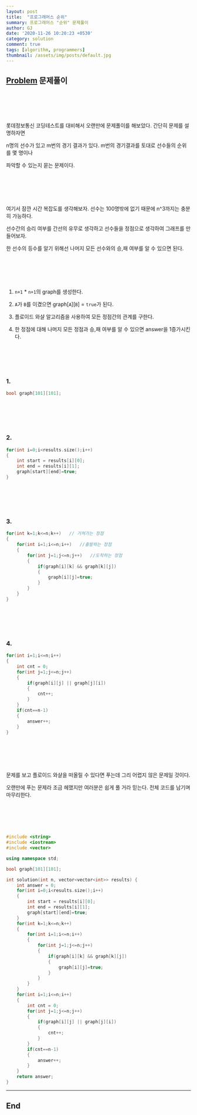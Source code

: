 ```yaml
---
layout: post
title:  "프로그래머스 순위"
summary: 프로그래머스 "순위" 문제풀이
author: GJ
date: '2020-11-26 10:20:23 +0530'
category: solution
comment: true
tags: [algorithm, programmers]
thumbnail: /assets/img/posts/default.jpg
---
```


## [Problem](https://programmers.co.kr/learn/courses/30/lessons/49191) 문제풀이  

#  　

롯데정보통신 코딩테스트를 대비해서 오랜만에 문제풀이를 해보았다. 간단히 문제를 설명하자면

n명의 선수가 있고 m번의 경기 결과가 있다. m번의 경기결과를 토대로 선수들의 순위를 몇 명이나

파악할 수 있는지 묻는 문제이다.

#  　

여기서 잠깐 시간 복잡도를 생각해보자. 선수는 100명밖에 없기 때문에 n^3까지는 충분히 가능하다.

선수간의 승리 여부를 간선의 유무로 생각하고 선수들을 정점으로 생각하여 그래프를 만들어보자.

한 선수의 등수를 알기 위해선 나머지 모든 선수와의 승,패 여부를 알 수 있으면 된다.

#  　

1. `n+1` * `n+1`의 graph를 생성한다.

2. `A`가 `B`를 이겼으면 graph[`A`][`B`] = `true`가 된다.

3. 플로이드 와샬 알고리즘을 사용하여 모든 정점간의 관계를 구한다.

4. 한 정점에 대해 나머지 모든 정점과 승,패 여부를 알 수 있으면 answer을 1증가시킨다.


#  　

### 1.

```cpp
bool graph[101][101];
```

#  　

### 2.

```cpp
for(int i=0;i<results.size();i++)
{
	int start = results[i][0];
	int end = results[i][1];
	graph[start][end]=true;
}
```

#  　

### 3.

```cpp
for(int k=1;k<=n;k++)	// 거쳐가는 정점
{
	for(int i=1;i<=n;i++)	//출발하는 정점
	{
		for(int j=1;j<=n;j++)	//도착하는 정점
		{
			if(graph[i][k] && graph[k][j])
			{
				graph[i][j]=true;
			}
		}
	}
}
```

#  　

### 4.

```cpp
for(int i=1;i<=n;i++)
{
	int cnt = 0;
	for(int j=1;j<=n;j++)
	{
		if(graph[i][j] || graph[j][i])
		{
			cnt++;
		}
	}
	if(cnt==n-1)
	{
		answer++;
	}
}
```

#  　

문제를 보고 플로이드 와샬을 떠올릴 수 있다면 푸는데 그리 어렵지 않은 문제일 것이다.

오랜만에 푸는 문제라 조금 헤맸지만 여러분은 쉽게 풀 거라 믿는다. 전체 코드를 남기며 마무리한다.

#  　

```cpp
#include <string>
#include <iostream>
#include <vector>

using namespace std;

bool graph[101][101];

int solution(int n, vector<vector<int>> results) {
    int answer = 0;
    for(int i=0;i<results.size();i++)
    {
        int start = results[i][0];
        int end = results[i][1];
        graph[start][end]=true;
    }
    for(int k=1;k<=n;k++)
    {
        for(int i=1;i<=n;i++)
        {
            for(int j=1;j<=n;j++)
            {
                if(graph[i][k] && graph[k][j])
                {
                    graph[i][j]=true;
                }
            }
        }
    }
    for(int i=1;i<=n;i++)
    {
        int cnt = 0;
        for(int j=1;j<=n;j++)
        {
            if(graph[i][j] || graph[j][i])
            {
                cnt++;
            }
        }
        if(cnt==n-1)
        {
            answer++;
        }
    }
    return answer;
}
```

---
## End
